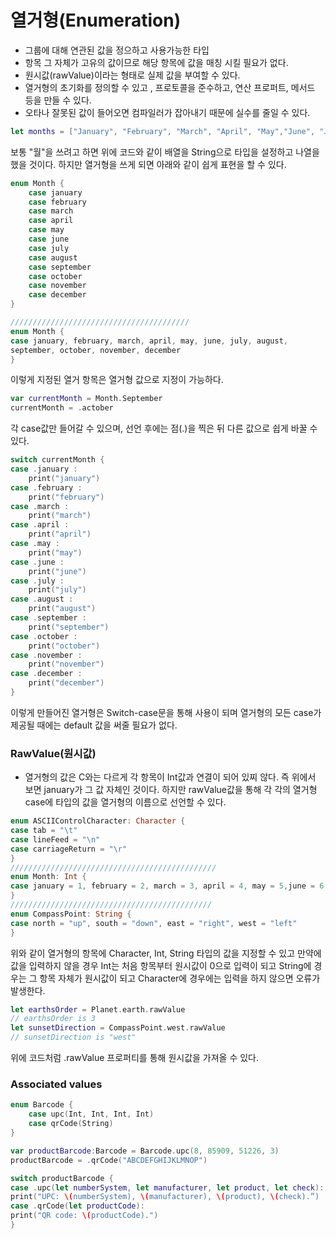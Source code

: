 # 열거형(Enumeration)

- 그룹에 대해 연관된 값을 정으하고 사용가능한 타입
- 항목 그 자체가 고유의 값이므로 해당 항목에 값을 매칭 시킬 필요가 없다.
- 원시값(rawValue)이라는 형태로 실제 값을 부여할 수 있다.
- 열거형의 초기화를 정의할 수 있고 , 프로토콜을 준수하고, 연산 프로퍼트, 메서드 등을 만들 수 있다.
- 오타나 잘못된 값이 들어오면 컴파일러가 잡아내기 때문에 실수를 줄일 수 있다.

```swift
let months = ["January", "February", "March", "April", "May","June", "July", "August","September", "October","November", "December"]
```

보통 "월"을 쓰려고 하면 위에 코드와 같이 배열을 String으로 타입을 설정하고 나열을 했을 것이다. 하지만 열거형을 쓰게 되면 아래와 같이 쉽게 표현을 할 수 있다.

```swift
enum Month {
	case january
	case february
	case march
	case april
	case may
	case june
	case july
	case august
	case september
	case october
	case november
	case december
}

////////////////////////////////////////
enum Month {
case january, february, march, april, may, june, july, august,
september, october, november, december
}
```

이렇게 지정된 열거 항목은 열거형 값으로 지정이 가능하다. 

```swift
var currentMonth = Month.September
currentMonth = .actober
```

각 case값만 들어갈 수 있으며, 선언 후에는 점(.)을 찍은 뒤 다른 값으로 쉽게 바꿀 수 있다.

```swift
switch currentMonth {
case .january :
    print("january")
case .february :
    print("february")
case .march :
    print("march")
case .april :
    print("april")
case .may :
    print("may")
case .june :
    print("june")
case .july :
    print("july")
case .august :
    print("august")
case .september :
    print("september")
case .october :
    print("october")
case .november :
    print("november")
case .december :
    print("december")
}
```

이렇게 만들어진 열거형은 Switch-case문을 통해 사용이 되며 열거형의 모든 case가 제공될 때에는 default 값을 써줄 필요가 없다.

### RawValue(원시값)

- 열거형의 값은 C와는 다르게 각 항목이 Int값과 연결이 되어 있찌 않다. 즉 위에서 보면 january가 그 값 자체인 것이다. 하지만 rawValue값을 통해 각 각의 열거형 case에 타입의 값을 열거형의 이름으로 선언할 수 있다.

```swift
enum ASCIIControlCharacter: Character {
case tab = "\t"
case lineFeed = "\n"
case carriageReturn = "\r"
}
//////////////////////////////////////////////
enum Month: Int {
case january = 1, february = 2, march = 3, april = 4, may = 5,june = 6, july = 7, august = 8, september = 9,october = 10, november = 11, december = 12
}
/////////////////////////////////////////////
enum CompassPoint: String {
case north = "up", south = "down", east = "right", west = "left"
}
```

위와 같이 열거형의 항목에 Character, Int, String 타입의 값을 지정할 수 있고 만약에 값을 입력하지 않을 경우 Int는 처음 항목부터 원시값이 0으로 입력이 되고 String에 경우는 그 항목 자체가 원시값이 되고 Character에 경우에는 입력을 하지 않으면 오류가 발생한다.

```swift
let earthsOrder = Planet.earth.rawValue
// earthsOrder is 3
let sunsetDirection = CompassPoint.west.rawValue
// sunsetDirection is "west"
```

위에 코드처럼 .rawValue 프로퍼티를 통해 원시값을 가져올 수 있다.

### Associated values

```swift
enum Barcode {
	case upc(Int, Int, Int, Int)
	case qrCode(String)
}

var productBarcode:Barcode = Barcode.upc(8, 85909, 51226, 3)
productBarcode = .qrCode("ABCDEFGHIJKLMNOP")

switch productBarcode {
case .upc(let numberSystem, let manufacturer, let product, let check):
print("UPC: \(numberSystem), \(manufacturer), \(product), \(check).”)
case .qrCode(let productCode):
print("QR code: \(productCode).")
}
```

